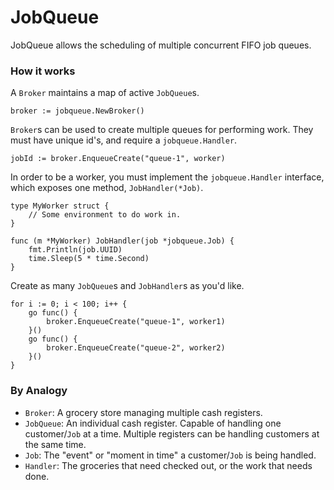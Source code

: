 JobQueue
========

JobQueue allows the scheduling of multiple concurrent FIFO job queues.

### How it works

A `Broker` maintains a map of active `JobQueue`s.

```
broker := jobqueue.NewBroker()
```

`Broker`s can be used to create multiple queues for performing work. They must have unique id's, and require a `jobqueue.Handler`.

```
jobId := broker.EnqueueCreate("queue-1", worker)
```

In order to be a worker, you must implement the `jobqueue.Handler` interface, which exposes one method, `JobHandler(*Job)`.

```
type MyWorker struct {
	// Some environment to do work in.
}

func (m *MyWorker) JobHandler(job *jobqueue.Job) {
	fmt.Println(job.UUID)
	time.Sleep(5 * time.Second)
}
```

Create as many `JobQueue`s and `JobHandler`s as you'd like.

```
for i := 0; i < 100; i++ {
	go func() {
		broker.EnqueueCreate("queue-1", worker1)
	}()
	go func() {
		broker.EnqueueCreate("queue-2", worker2)
	}()
}
```

### By Analogy

- `Broker`: A grocery store managing multiple cash registers.
- `JobQueue`: An individual cash register. Capable of handling one customer/`Job` at a time. Multiple registers can be handling customers at the same time.
- `Job`: The "event" or "moment in time" a customer/`Job` is being handled.
- `Handler`: The groceries that need checked out, or the work that needs done.
